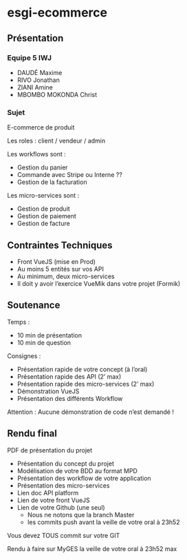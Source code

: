 # esgi-ecommerce

## Présentation

### Equipe 5 IWJ

- DAUDÉ Maxime
- RIVO Jonathan
- ZIANI Amine
- MBOMBO MOKONDA Christ

### Sujet

E-commerce de produit

Les roles : client / vendeur / admin

Les workflows sont :

- Gestion du panier
- Commande avec Stripe ou Interne ??
- Gestion de la facturation

Les micro-services sont :

- Gestion de produit
- Gestion de paiement
- Gestion de facture

## Contraintes Techniques

- Front VueJS (mise en Prod)
- Au moins 5 entités sur vos API
- Au minimum, deux micro-services
- Il doit y avoir l’exercice VueMik dans votre projet (Formik)

## Soutenance

Temps :

- 10 min de présentation
- 10 min de question

Consignes :

- Présentation rapide de votre concept (à l’oral)
- Présentation rapide des API (2’ max)
- Présentation rapide des micro-services (2’ max)
- Démonstration VueJS
- Présentation des différents Workflow

Attention : Aucune démonstration de code n’est demandé !

## Rendu final

PDF de présentation du projet

- Présentation du concept du projet
- Modélisation de votre BDD au format MPD
- Présentation des workflow de votre application
- Présentation des micro-services
- Lien doc API platform
- Lien de votre front VueJS
- Lien de votre Github (une seul)
  - Nous ne notons que la branch Master
  - les commits push avant la veille de votre oral à 23h52

Vous devez TOUS commit sur votre GIT

Rendu à faire sur MyGES la veille de votre oral à 23h52 max

